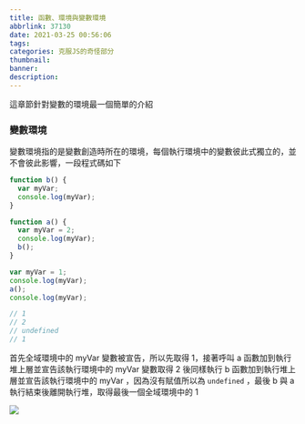 ```yaml
---
title: 函數、環境與變數環境
abbrlink: 37130
date: 2021-03-25 00:56:06
tags:
categories: 克服JS的奇怪部分
thumbnail:
banner:
description:
---
```


這章節針對變數的環境最一個簡單的介紹

<!-- more -->

### 變數環境

變數環境指的是變數創造時所在的環境，每個執行環境中的變數彼此式獨立的，並不會彼此影響，一段程式碼如下

```js
function b() {
  var myVar;
  console.log(myVar);
}

function a() {
  var myVar = 2;
  console.log(myVar);
  b();
}

var myVar = 1;
console.log(myVar);
a();
console.log(myVar);

// 1
// 2
// undefined
// 1
```

首先全域環境中的 myVar 變數被宣告，所以先取得 1，接著呼叫 a 函數加到執行堆上層並宣告該執行環境中的 myVar 變數取得 2 後同樣執行 b 函數加到執行堆上層並宣告該執行環境中的 myVar ，因為沒有賦值所以為 `undefined` ，最後 b 與 a 執行結束後離開執行堆，取得最後一個全域環境中的 1

![](變數環境.PNG)
